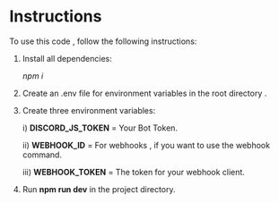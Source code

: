 # Instructions

To use this code , follow the following instructions:
1. Install all dependencies:

   *npm i*
   
2. Create an .env file for environment variables in the root directory .

3. Create three environment variables:

   i) **DISCORD_JS_TOKEN** = Your Bot Token.
   
   ii) **WEBHOOK_ID** = For webhooks , if you want to use the webhook command.
   
   iii) **WEBHOOK_TOKEN** = The token for your webhook client.
   
4. Run **npm run dev** in the project directory.
